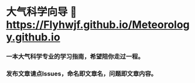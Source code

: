 # 大气科学向导 :link: https://Flyhwjf.github.io/Meteorology.github.io 
### 一本大气科学专业的学习指南，希望陪你走过一程。
### 发布文章请点Issues，命名即文章名，问题即文章内容。


